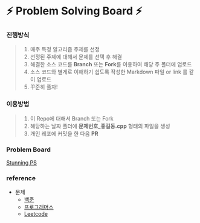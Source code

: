 # ⚡️ Problem Solving Board ⚡️

### 진행방식

> 1. 매주 특정 알고리즘 주제를 선정
> 2. 선정된 주제에 대해서 문제를 선택 후 해결
> 3. 해결한 소스 코드를 **Branch** 또는 **Fork**를 이용하여 해당 주 폴더에 업로드
> 4. 소스 코드와 별게로 이해하기 쉽도록 작성한 Markdown 파일 or link 를 같이 업로드
> 5. 꾸준히 풀자!


### 이용방법

> 1. 이 Repo에 대해서 Branch 또는 Fork
> 2. 해당하는 날짜 폴더에 **문제번호_홍길동.cpp** 형태의 파일을 생성
> 3. 개인 레포에 커밋을 한 다음 **PR**


### Problem Board

[Stunning PS](https://trello.com/b/vTqacMMl/stunning-ps)


### reference

- 문제
    - [백준](https://www.acmicpc.net)
    - [프로그래머스](https://programmers.co.kr/learn/challenges)
    - [Leetcode](https://leetcode.com/problemset/all/)